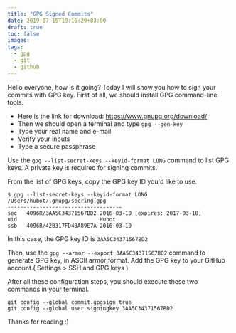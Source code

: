 ```yaml
---
title: "GPG Signed Commits"
date: 2019-07-15T19:16:29+03:00
draft: true
toc: false
images:
tags:
  - gpg
  - git
  - github
---
```


Hello everyone, how is it going? Today I will show you how to sign your commits with GPG key. First of all, we should install GPG command-line tools.

- Here is the link for download: https://www.gnupg.org/download/
- Then we should open a terminal and type `gpg --gen-key`
- Type your real name and e-mail
- Verify your inputs
- Type a secure passphrase

Use the `gpg --list-secret-keys --keyid-format LONG` command to list GPG keys. A private key is required for signing commits.

From the list of GPG keys, copy the GPG key ID you'd like to use.
```
$ gpg --list-secret-keys --keyid-format LONG
/Users/hubot/.gnupg/secring.gpg
------------------------------------
sec   4096R/3AA5C34371567BD2 2016-03-10 [expires: 2017-03-10]
uid                          Hubot 
ssb   4096R/42B317FD4BA89E7A 2016-03-10
```
In this case, the GPG key ID is `3AA5C34371567BD2`

Then, use the `gpg --armor --export 3AA5C34371567BD2` command to generate GPG key, in ASCII armor format.
Add the GPG key to your GitHub account.( Settings > SSH and GPG keys )

After all these configuration steps, you should execute these two commands in your terminal.

```
git config --global commit.gpgsign true
git config --global user.signingkey 3AA5C34371567BD2
```

Thanks for reading :)
